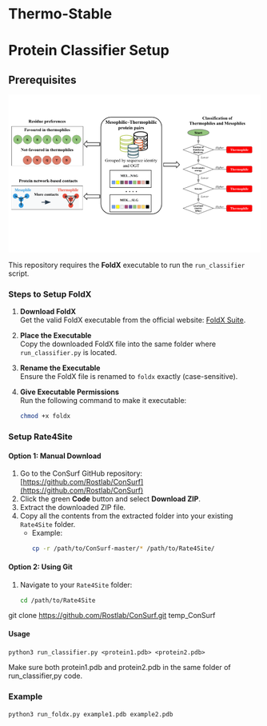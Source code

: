 # Thermo-Stable

# Protein Classifier Setup

## Prerequisites

![Wrok Flow](Image.png)


This repository requires the **FoldX** executable to run the `run_classifier` script.

### Steps to Setup FoldX

1. **Download FoldX**  
   Get the valid FoldX executable from the official website: [FoldX Suite](https://foldxsuite.crg.eu/).

2. **Place the Executable**  
   Copy the downloaded FoldX file into the same folder where `run_classifier.py` is located.

3. **Rename the Executable**  
   Ensure the FoldX file is renamed to `foldx` exactly (case-sensitive).

4. **Give Executable Permissions**  
   Run the following command to make it executable:
   ```bash
   chmod +x foldx

### Setup Rate4Site

#### Option 1: Manual Download

1. Go to the ConSurf GitHub repository: [https://github.com/Rostlab/ConSurf](https://github.com/Rostlab/ConSurf)  
2. Click the green **Code** button and select **Download ZIP**.  
3. Extract the downloaded ZIP file.  
4. Copy all the contents from the extracted folder into your existing `Rate4Site` folder.  
   - Example:
     ```bash
     cp -r /path/to/ConSurf-master/* /path/to/Rate4Site/
     ```

#### Option 2: Using Git

1. Navigate to your `Rate4Site` folder:
   ```bash
   cd /path/to/Rate4Site

git clone https://github.com/Rostlab/ConSurf.git temp_ConSurf

#### Usage
`python3 run_classifier.py <protein1.pdb> <protein2.pdb>` 

Make sure both protein1.pdb and protein2.pdb in the same folder of run_classifier,py code.

### Example 
`python3 run_foldx.py example1.pdb example2.pdb`









